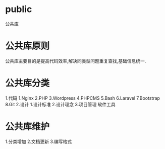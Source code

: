 # public
公共库

# 公共库原则

公共库主要目的是提高代码效率,解决同类型问题重复查找,基础信息统一.

# 公共库分类

1.代码
  1.Nginx
  2.PHP
  3.Wordpress
  4.PHPCMS
  5.Bash
  6.Laravel
  7.Bootstrap
  8.Git
2.设计
  1.设计标准
  2.设计理念
  3.项目管理
软件工具

# 公共库维护

1.分类增加
2.文档更新
3.编写格式
